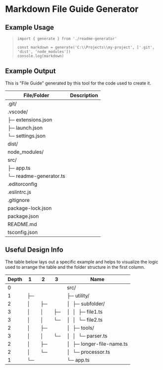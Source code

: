 # Markdown File Guide Generator

## Example Usage

>`import { generate } from './readme-generator'`  
>` `  
>`const markdown = generate('C:\\Projects\\my-project', ['.git', 'dist', 'node_modules'])`  
>`console.log(markdown)`  

## Example Output

This is "File Guide" generated by this tool for the code used to create it.

| File/Folder            | Description |
|------------------------|-------------|
| .git/                  |             |
| .vscode/               |             |
| ├─ extensions.json     |             |
| ├─ launch.json         |             |
| └─ settings.json       |             |
| dist/                  |             |
| node_modules/          |             |
| src/                   |             |
| ├─ app.ts              |             |
| └─ readme-generator.ts |             |
| .editorconfig          |             |
| .eslintrc.js           |             |
| .gitignore             |             |
| package-lock.json      |             |
| package.json           |             |
| README.md              |             |
| tsconfig.json          |             |

## Useful Design Info

The table below lays out a specific example and helps to visualize the logic used to arrange the table and the folder structure in the first column.

| Depth |  1    |  2    |  3    | Name                      |
|-------|-------|-------|-------|---------------------------|
| 0     |       |       |       | src/                      |
| 1     |  ├─   |       |       | ├─ utility/               |
| 2     |  │    |  ├─   |       | │  ├─ subfolder/          |
| 3     |  │    |  │    |  ├─   | │  │  ├─ file1.ts         |
| 3     |  │    |  │    |  └─   | │  │  └─ file2.ts         |
| 2     |  │    |  ├─   |       | │  ├─ tools/              |
| 3     |  │    |  │    |  └─   | │  │  └─ parser.ts        |
| 2     |  │    |  ├─   |       | │  ├─ longer-file-name.ts |
| 2     |  │    |  └─   |       | │  └─ processor.ts        |
| 1     |  └─   |       |       | └─ app.ts                 |